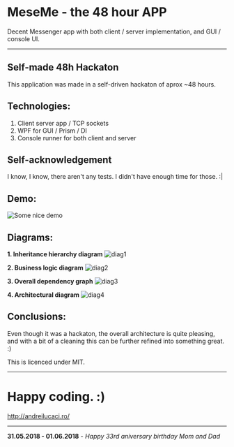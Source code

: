 # MeseMe - the 48 hour APP
Decent Messenger app with both client / server implementation, and GUI / console UI.

-----
## Self-made 48h Hackaton
This application was made in a self-driven hackaton of aprox ~48 hours.

## Technologies:
1. Client server app / TCP sockets
2. WPF for GUI / Prism / DI
3. Console runner for both client and server

## Self-acknowledgement
I know, I know, there aren't any tests. I didn't have enough time for those. :|

## Demo:
![Some nice demo](https://i.imgur.com/hldMasy.gif)

## Diagrams:
**1. Inheritance hierarchy diagram**
![diag1](https://i.imgur.com/Xz3A6R4.png)

**2. Business logic diagram**
![diag2](https://i.imgur.com/8rXt2zr.png)

**3. Overall dependency graph**
![diag3](https://i.imgur.com/CQaX2EV.png)

**4. Architectural diagram**
![diag4](https://i.imgur.com/qxdkJVn.png)

## Conclusions:
Even though it was a hackaton, the overall architecture is quite pleasing, and with a bit of a cleaning this can be further refined into something great. :)

This is licenced under MIT.

---
# Happy coding. :)
http://andreilucaci.ro/

-----------
**31.05.2018 - 01.06.2018** - *Happy 33rd aniversary birthday Mom and Dad*
